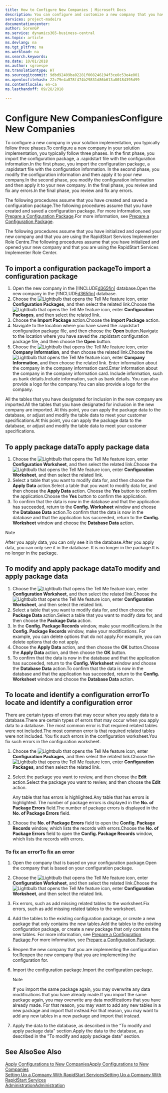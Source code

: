 ```yaml
---
title: How to Configure New Companies | Microsoft Docs
description: You can configure and customize a new company that you have created. To fine tune your implementation, you proceed in three phases to complete your configuration.
services: project-madeira
documentationcenter: 
author: SorenGP
ms.service: dynamics365-business-central
ms.topic: article
ms.devlang: na
ms.tgt_pltfrm: na
ms.workload: na
ms.search.keywords: 
ms.date: 10/01/2018
ms.author: sgroespe
ms.translationtype: HT
ms.sourcegitcommit: 9dbd92409ba02281f008246194f3ce0c53e4e001
ms.openlocfilehash: 22c79e4a878f474b29831d86b613a80184395d99
ms.contentlocale: en-ca
ms.lasthandoff: 09/28/2018

---
```

# <a name="configure-new-companies"></a><span data-ttu-id="eb5ef-104">Configure New Companies</span><span class="sxs-lookup"><span data-stu-id="eb5ef-104">Configure New Companies</span></span>
<span data-ttu-id="eb5ef-105">To configure a new company in your solution implementation, you typically follow three phases.</span><span class="sxs-lookup"><span data-stu-id="eb5ef-105">To configure a new company in your solution implementation, you typically follow three phases.</span></span> <span data-ttu-id="eb5ef-106">In the first phase, you import the configuration package, a .rapidstart file with the configuration information.</span><span class="sxs-lookup"><span data-stu-id="eb5ef-106">In the first phase, you import the configuration package, a .rapidstart file with the configuration information.</span></span> <span data-ttu-id="eb5ef-107">In the second phase, you modify the configuration information and then apply it to your new company.</span><span class="sxs-lookup"><span data-stu-id="eb5ef-107">In the second phase, you modify the configuration information and then apply it to your new company.</span></span> <span data-ttu-id="eb5ef-108">In the final phase, you review and fix any errors.</span><span class="sxs-lookup"><span data-stu-id="eb5ef-108">In the final phase, you review and fix any errors.</span></span>  

<span data-ttu-id="eb5ef-109">The following procedures assume that you have created and saved a configuration package.</span><span class="sxs-lookup"><span data-stu-id="eb5ef-109">The following procedures assume that you have created and saved a configuration package.</span></span> <span data-ttu-id="eb5ef-110">For more information, see [Prepare a Configuration Package](admin-how-to-prepare-a-configuration-package.md).</span><span class="sxs-lookup"><span data-stu-id="eb5ef-110">For more information, see [Prepare a Configuration Package](admin-how-to-prepare-a-configuration-package.md).</span></span>  

<span data-ttu-id="eb5ef-111">The following procedures assume that you have initialized and opened your new company and that you are using the RapidStart Services Implementer Role Centre.</span><span class="sxs-lookup"><span data-stu-id="eb5ef-111">The following procedures assume that you have initialized and opened your new company and that you are using the RapidStart Services Implementer Role Center.</span></span>

## <a name="to-import-a-configuration-package"></a><span data-ttu-id="eb5ef-112">To import a configuration package</span><span class="sxs-lookup"><span data-stu-id="eb5ef-112">To import a configuration package</span></span>  
1. <span data-ttu-id="eb5ef-113">Open the new company in the [!INCLUDE[d365fin](includes/d365fin_md.md)] database.</span><span class="sxs-lookup"><span data-stu-id="eb5ef-113">Open the new company in the [!INCLUDE[d365fin](includes/d365fin_md.md)] database.</span></span>  
2. <span data-ttu-id="eb5ef-114">Choose the ![Lightbulb that opens the Tell Me feature](media/ui-search/search_small.png "Tell me what you want to do") icon, enter **Configuration Packages**, and then select the related link.</span><span class="sxs-lookup"><span data-stu-id="eb5ef-114">Choose the ![Lightbulb that opens the Tell Me feature](media/ui-search/search_small.png "Tell me what you want to do") icon, enter **Configuration Packages**, and then select the related link.</span></span>  
3. <span data-ttu-id="eb5ef-115">Choose the **Import Package** action.</span><span class="sxs-lookup"><span data-stu-id="eb5ef-115">Choose the **Import Package** action.</span></span>  
4. <span data-ttu-id="eb5ef-116">Navigate to the location where you have saved the .rapidstart configuration package file, and then choose the **Open** button.</span><span class="sxs-lookup"><span data-stu-id="eb5ef-116">Navigate to the location where you have saved the .rapidstart configuration package file, and then choose the **Open** button.</span></span>  
5. <span data-ttu-id="eb5ef-117">Choose the ![Lightbulb that opens the Tell Me feature](media/ui-search/search_small.png "Tell me what you want to do") icon, enter **Company Information**, and then choose the related link.</span><span class="sxs-lookup"><span data-stu-id="eb5ef-117">Choose the ![Lightbulb that opens the Tell Me feature](media/ui-search/search_small.png "Tell me what you want to do") icon, enter **Company Information**, and then choose the related link.</span></span> <span data-ttu-id="eb5ef-118">Enter information about the company in the company information card.</span><span class="sxs-lookup"><span data-stu-id="eb5ef-118">Enter information about the company in the company information card.</span></span> <span data-ttu-id="eb5ef-119">Include information, such as bank details.</span><span class="sxs-lookup"><span data-stu-id="eb5ef-119">Include information, such as bank details.</span></span> <span data-ttu-id="eb5ef-120">You can also provide a logo for the company.</span><span class="sxs-lookup"><span data-stu-id="eb5ef-120">You can also provide a logo for the company.</span></span>  

<span data-ttu-id="eb5ef-121">All the tables that you have designated for inclusion in the new company are imported.</span><span class="sxs-lookup"><span data-stu-id="eb5ef-121">All the tables that you have designated for inclusion in the new company are imported.</span></span> <span data-ttu-id="eb5ef-122">At this point, you can apply the package data to the database, or adjust and modify the table data to meet your customer specifications.</span><span class="sxs-lookup"><span data-stu-id="eb5ef-122">At this point, you can apply the package data to the database, or adjust and modify the table data to meet your customer specifications.</span></span>  

## <a name="to-apply-package-data"></a><span data-ttu-id="eb5ef-123">To apply package data</span><span class="sxs-lookup"><span data-stu-id="eb5ef-123">To apply package data</span></span>  
1. <span data-ttu-id="eb5ef-124">Choose the ![Lightbulb that opens the Tell Me feature](media/ui-search/search_small.png "Tell me what you want to do") icon, enter **Configuration Worksheet**, and then select the related link.</span><span class="sxs-lookup"><span data-stu-id="eb5ef-124">Choose the ![Lightbulb that opens the Tell Me feature](media/ui-search/search_small.png "Tell me what you want to do") icon, enter **Configuration Worksheet**, and then select the related link.</span></span>  
2. <span data-ttu-id="eb5ef-125">Select a table that you want to modify data for, and then choose the **Apply Data** action.</span><span class="sxs-lookup"><span data-stu-id="eb5ef-125">Select a table that you want to modify data for, and then choose the **Apply Data** action.</span></span> <span data-ttu-id="eb5ef-126">Choose the **Yes** button to confirm the application.</span><span class="sxs-lookup"><span data-stu-id="eb5ef-126">Choose the **Yes** button to confirm the application.</span></span>
3. <span data-ttu-id="eb5ef-127">To confirm that the data is now in the database and that the application has succeeded, return to the **Config. Worksheet** window and choose the **Database Data** action.</span><span class="sxs-lookup"><span data-stu-id="eb5ef-127">To confirm that the data is now in the database and that the application has succeeded, return to the **Config. Worksheet** window and choose the **Database Data** action.</span></span>  

> [!NOTE]  
>  <span data-ttu-id="eb5ef-128">After you apply data, you can only see it in the database.</span><span class="sxs-lookup"><span data-stu-id="eb5ef-128">After you apply data, you can only see it in the database.</span></span> <span data-ttu-id="eb5ef-129">It is no longer in the package.</span><span class="sxs-lookup"><span data-stu-id="eb5ef-129">It is no longer in the package.</span></span>  

## <a name="to-modify-and-apply-package-data"></a><span data-ttu-id="eb5ef-130">To modify and apply package data</span><span class="sxs-lookup"><span data-stu-id="eb5ef-130">To modify and apply package data</span></span>  
1. <span data-ttu-id="eb5ef-131">Choose the ![Lightbulb that opens the Tell Me feature](media/ui-search/search_small.png "Tell me what you want to do") icon, enter **Configuration Worksheet**, and then select the related link.</span><span class="sxs-lookup"><span data-stu-id="eb5ef-131">Choose the ![Lightbulb that opens the Tell Me feature](media/ui-search/search_small.png "Tell me what you want to do") icon, enter **Configuration Worksheet**, and then select the related link.</span></span>  
2. <span data-ttu-id="eb5ef-132">Select a table that you want to modify data for, and then choose the **Package Data** action.</span><span class="sxs-lookup"><span data-stu-id="eb5ef-132">Select a table that you want to modify data for, and then choose the **Package Data** action.</span></span>  
3. <span data-ttu-id="eb5ef-133">In the **Config. Package Records** window, make your modifications.</span><span class="sxs-lookup"><span data-stu-id="eb5ef-133">In the **Config. Package Records** window, make your modifications.</span></span> <span data-ttu-id="eb5ef-134">For example, you can delete options that do not apply.</span><span class="sxs-lookup"><span data-stu-id="eb5ef-134">For example, you can delete options that do not apply.</span></span>  
4. <span data-ttu-id="eb5ef-135">Choose the **Apply Data** action, and then choose the **OK** button.</span><span class="sxs-lookup"><span data-stu-id="eb5ef-135">Choose the **Apply Data** action, and then choose the **OK** button.</span></span>  
5. <span data-ttu-id="eb5ef-136">To confirm that the data is now in the database and that the application has succeeded, return to the **Config. Worksheet** window and choose the **Database Data** action.</span><span class="sxs-lookup"><span data-stu-id="eb5ef-136">To confirm that the data is now in the database and that the application has succeeded, return to the **Config. Worksheet** window and choose the **Database Data** action.</span></span>  

## <a name="to-locate-and-identify-a-configuration-error"></a><span data-ttu-id="eb5ef-137">To locate and identify a configuration error</span><span class="sxs-lookup"><span data-stu-id="eb5ef-137">To locate and identify a configuration error</span></span>  
<span data-ttu-id="eb5ef-138">There are certain types of errors that may occur when you apply data to a database.</span><span class="sxs-lookup"><span data-stu-id="eb5ef-138">There are certain types of errors that may occur when you apply data to a database.</span></span> <span data-ttu-id="eb5ef-139">The most common error is that required related tables were not included.</span><span class="sxs-lookup"><span data-stu-id="eb5ef-139">The most common error is that required related tables were not included.</span></span> <span data-ttu-id="eb5ef-140">You fix such errors in the configuration worksheet.</span><span class="sxs-lookup"><span data-stu-id="eb5ef-140">You fix such errors in the configuration worksheet.</span></span>

1. <span data-ttu-id="eb5ef-141">Choose the ![Lightbulb that opens the Tell Me feature](media/ui-search/search_small.png "Tell me what you want to do") icon, enter **Configuration Packages**, and then select the related link.</span><span class="sxs-lookup"><span data-stu-id="eb5ef-141">Choose the ![Lightbulb that opens the Tell Me feature](media/ui-search/search_small.png "Tell me what you want to do") icon, enter **Configuration Packages**, and then select the related link.</span></span>  
2. <span data-ttu-id="eb5ef-142">Select the package you want to review, and then choose the **Edit** action.</span><span class="sxs-lookup"><span data-stu-id="eb5ef-142">Select the package you want to review, and then choose the **Edit** action.</span></span>  

    <span data-ttu-id="eb5ef-143">Any table that has errors is highlighted.</span><span class="sxs-lookup"><span data-stu-id="eb5ef-143">Any table that has errors is highlighted.</span></span> <span data-ttu-id="eb5ef-144">The number of package errors is displayed in the **No. of Package Errors** field.</span><span class="sxs-lookup"><span data-stu-id="eb5ef-144">The number of package errors is displayed in the **No. of Package Errors** field.</span></span>  

3. <span data-ttu-id="eb5ef-145">Choose the **No. of Package Errors** field to open the **Config. Package Records** window, which lists the records with errors.</span><span class="sxs-lookup"><span data-stu-id="eb5ef-145">Choose the **No. of Package Errors** field to open the **Config. Package Records** window, which lists the records with errors.</span></span>  

### <a name="to-fix-an-error"></a><span data-ttu-id="eb5ef-146">To fix an error</span><span class="sxs-lookup"><span data-stu-id="eb5ef-146">To fix an error</span></span>  
1. <span data-ttu-id="eb5ef-147">Open the company that is based on your configuration package.</span><span class="sxs-lookup"><span data-stu-id="eb5ef-147">Open the company that is based on your configuration package.</span></span>  
2. <span data-ttu-id="eb5ef-148">Choose the ![Lightbulb that opens the Tell Me feature](media/ui-search/search_small.png "Tell me what you want to do") icon, enter **Configuration Worksheet**, and then select the related link.</span><span class="sxs-lookup"><span data-stu-id="eb5ef-148">Choose the ![Lightbulb that opens the Tell Me feature](media/ui-search/search_small.png "Tell me what you want to do") icon, enter **Configuration Worksheet**, and then select the related link.</span></span>  
3. <span data-ttu-id="eb5ef-149">Fix errors, such as add missing related tables to the worksheet.</span><span class="sxs-lookup"><span data-stu-id="eb5ef-149">Fix errors, such as add missing related tables to the worksheet.</span></span>  
4. <span data-ttu-id="eb5ef-150">Add the tables to the existing configuration package, or create a new package that only contains the new tables.</span><span class="sxs-lookup"><span data-stu-id="eb5ef-150">Add the tables to the existing configuration package, or create a new package that only contains the new tables.</span></span> <span data-ttu-id="eb5ef-151">For more information, see [Prepare a Configuration Package](admin-how-to-prepare-a-configuration-package.md).</span><span class="sxs-lookup"><span data-stu-id="eb5ef-151">For more information, see [Prepare a Configuration Package](admin-how-to-prepare-a-configuration-package.md).</span></span>  
5. <span data-ttu-id="eb5ef-152">Reopen the new company that you are implementing the configuration for.</span><span class="sxs-lookup"><span data-stu-id="eb5ef-152">Reopen the new company that you are implementing the configuration for.</span></span>  
6. <span data-ttu-id="eb5ef-153">Import the configuration package.</span><span class="sxs-lookup"><span data-stu-id="eb5ef-153">Import the configuration package.</span></span>  

    > [!NOTE]  
    >  <span data-ttu-id="eb5ef-154">If you import the same package again, you may overwrite any data modifications that you have already made.</span><span class="sxs-lookup"><span data-stu-id="eb5ef-154">If you import the same package again, you may overwrite any data modifications that you have already made.</span></span> <span data-ttu-id="eb5ef-155">For that reason, you may want to add any new tables in a new package and import that instead.</span><span class="sxs-lookup"><span data-stu-id="eb5ef-155">For that reason, you may want to add any new tables in a new package and import that instead.</span></span>  

7. <span data-ttu-id="eb5ef-156">Apply the data to the database, as described in the "To modify and apply package data" section.</span><span class="sxs-lookup"><span data-stu-id="eb5ef-156">Apply the data to the database, as described in the "To modify and apply package data" section.</span></span>

## <a name="see-also"></a><span data-ttu-id="eb5ef-157">See Also</span><span class="sxs-lookup"><span data-stu-id="eb5ef-157">See Also</span></span>  
[<span data-ttu-id="eb5ef-158">Apply Configurations to New Companies</span><span class="sxs-lookup"><span data-stu-id="eb5ef-158">Apply Configurations to New Companies</span></span>](admin-apply-configuration-to-new-companies.md)  
[<span data-ttu-id="eb5ef-159">Setting Up a Company With RapidStart Services</span><span class="sxs-lookup"><span data-stu-id="eb5ef-159">Setting Up a Company With RapidStart Services</span></span>](admin-set-up-a-company-with-rapidstart.md)  
[<span data-ttu-id="eb5ef-160">Administration</span><span class="sxs-lookup"><span data-stu-id="eb5ef-160">Administration</span></span>](admin-setup-and-administration.md)

